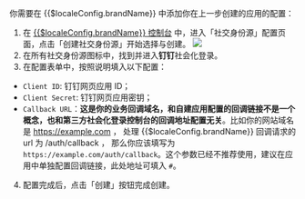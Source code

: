 <IntegrationDetailCard :title="`在 ${$localeConfig.brandName} 填入钉钉网页应用配置`">

你需要在 {{$localeConfig.brandName}} 中添加你在上一步创建的应用的配置：

1. 在 [{{$localeConfig.brandName}} 控制台](https://console.authing.cn) 中，进入「社交身份源」配置页面，点击「创建社交身份源」开始选择与创建。
![](~@imagesZhCn/connections/Add-Social-Connections.png)
2. 在所有社交身份源图标中，找到并进入**钉钉**社会化登录。
3. 在配置表单中，按照说明填入以下配置：

- `Client ID`: 钉钉网页应用 ID；
- `Client Secret`: 钉钉网页应用密钥；
- `Callback URL`：**这是你的业务回调域名，和自建应用配置的回调链接不是一个概念，也和第三方社会化登录控制台的回调地址配置无关**。比如你的网站域名是 https://example.com ， 处理 {{$localeConfig.brandName}} 回调请求的 url 为 /auth/callback ， 那么你应该填写为 `https://example.com/auth/callback`。这个参数已经不推荐使用，建议在应用中单独配置回调链接，此处地址可填入 `#`。


4. 配置完成后，点击「创建」按钮完成创建。

</IntegrationDetailCard>